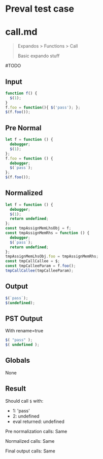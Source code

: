 # Preval test case

# call.md

> Expandos > Functions > Call
>
> Basic expando stuff

#TODO

## Input

`````js filename=intro
function f() {
  $(1);
}
f.foo = function(){ $('pass'); };
$(f.foo());
`````

## Pre Normal

`````js filename=intro
let f = function () {
  debugger;
  $(1);
};
f.foo = function () {
  debugger;
  $(`pass`);
};
$(f.foo());
`````

## Normalized

`````js filename=intro
let f = function () {
  debugger;
  $(1);
  return undefined;
};
const tmpAssignMemLhsObj = f;
const tmpAssignMemRhs = function () {
  debugger;
  $(`pass`);
  return undefined;
};
tmpAssignMemLhsObj.foo = tmpAssignMemRhs;
const tmpCallCallee = $;
const tmpCalleeParam = f.foo();
tmpCallCallee(tmpCalleeParam);
`````

## Output

`````js filename=intro
$(`pass`);
$(undefined);
`````

## PST Output

With rename=true

`````js filename=intro
$( "pass" );
$( undefined );
`````

## Globals

None

## Result

Should call `$` with:
 - 1: 'pass'
 - 2: undefined
 - eval returned: undefined

Pre normalization calls: Same

Normalized calls: Same

Final output calls: Same
